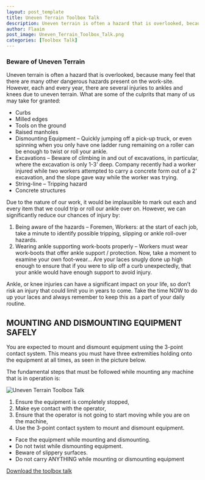 ```yaml
---
layout: post_template
title: Uneven Terrain Toolbox Talk
description: Uneven terrain is often a hazard that is overlooked, because many feel that there are many other dangerous hazards present on the work-site.  However, each and every year, there are several injuries to ankles and knees due to uneven terrain.  What are some of the culprits that many of us may take for granted
author: Flaaim
post_image: Uneven_Terrain_Toolbox_Talk.png
categories: [Toolbox Talk]
---
```


### Beware of Uneven Terrain
Uneven terrain is often a hazard that is overlooked, because many feel that there are many other dangerous hazards present on the work-site.  However, each and every year, there are several injuries to ankles and knees due to uneven terrain.  What are some of the culprits that many of us may take for granted:



- Curbs 
- Milled edges
- Tools on the ground
- Raised manholes
- Dismounting Equipment – Quickly jumping off a pick-up truck, or even spinning when you only have one ladder rung remaining on a roller can be enough to twist or roll your ankle.
- Excavations – Beware of climbing in and out of excavations, in particular, where the excavation is only 1-3’ deep.  Company recently had a worker injured while two workers attempted to carry a concrete form out of a 2’ excavation, and the slope gave way while the worker was trying.
- String-line – Tripping hazard
- Concrete structures

Due to the nature of our work, it would be implausible to mark out each and every item that we could trip or roll our ankle over on.  However, we can significantly reduce our chances of injury by:

1. Being aware of the hazards – Foremen, Workers: at the start of each job, take a minute to identify possible tripping, slipping or ankle roll-over hazards.
2. Wearing ankle supporting work-boots properly – Workers must wear work-boots that offer ankle support / protection.  Now, take a moment to examine your own foot-wear… Are your laces snugly done up high enough to ensure that if you were to slip off a curb unexpectedly, that your ankle would have enough support to avoid injury.

Ankle, or knee injuries can have a significant impact on your life, so don’t risk an injury that could limit you in years to come.  Take the time NOW to do up your laces and always remember to keep this as a part of your daily routine.


## MOUNTING AND DISMOUNTING EQUIPMENT SAFELY

You are expected to mount and dismount equipment using the 3-point contact system.  This means you must have three extremities holding onto the equipment at all times, as seen in the picture below.

The fundamental steps that must be followed while mounting any machine that is in operation is:

![Uneven Terrain Toolbox Talk](https://safetyworkblog.com/assets/Uneven_Terrain_Toolbox_Talk2.png) 

1.	Ensure the equipment is completely stopped,
2.	Make eye contact with the operator, 
3.	Ensure that the operator is not going to start moving while you are on the machine,
4.	Use the 3-point contact system to mount and dismount equipment.
- Face the equipment while mounting and dismounting.
- Do not twist while dismounting equipment.
- Beware of slippery surfaces.
- Do not carry ANYTHING while mounting or dismounting equipment

[Download the toolbox talk](https://safetyworkblog.com/assets/template/Uneven_Terrain_Toolbox_Talk.docx)
 











